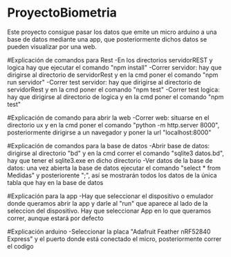 # ProyectoBiometria
Este proyecto consigue pasar los datos que emite un micro arduino a una base de datos mediante una app, que posteriormente dichos datos se pueden visualizar por una web.

#Explicación de comandos para Rest
  -En los directorios servidorREST y logica hay que ejecutar el comando "npm install"
  -Correr servidor: hay que dirigirse al directorio de servidorRest y en la cmd poner el comando "npm run servidor"
  -Correr test servidor: hay que dirigirse al directorio de servidorRest y en la cmd poner el comando "npm test"
  -Correr test logica: hay que dirigirse al directorio de logica y en la cmd poner el comando "npm test"

#Explicación de comando para abrir la web
  -Correr web: situarse en el directorio ux y en la cmd poner el comando "python -m http.server 8000", posteriormente dirigirse a un navegador y poner la url "localhost:8000"

#Explicación de comandos para la base de datos
  -Abrir base de datos: dirigirse al directorio "bd" y en la cmd correr el comando "sqlite3 datos.bd", hay que tener el sqlite3.exe en dicho directorio
  -Ver datos de la base de datos: una vez abierta la base de datos ejecutar el comando "select * from Medidas" y posteriorente ";", así se mostrarán todos los datos de la única tabla que hay en la base de datos

#Explicación para la app
  -Hay que seleccionar el dispositivo o emulador donde queramos abrir la app y darle al "run" que aparece al lado de la seleccion del dispositivo. Hay que seleccionar App en lo que queramos correr, aunque estará por defecto
  
#Explicación arduino
  -Seleccionar la placa "Adafruit Feather nRF52840 Express" y el puerto donde está conectado el micro, posteriormente correr el codigo
